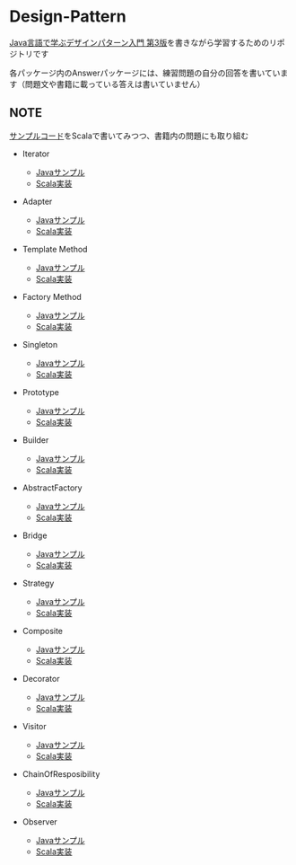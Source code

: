 # Design-Pattern
[Java言語で学ぶデザインパターン入門 第3版](https://www.hyuki.com/dp/)を書きながら学習するためのリポジトリです

各パッケージ内のAnswerパッケージには、練習問題の自分の回答を書いています（問題文や書籍に載っている答えは書いていません）

## NOTE
[サンプルコード](https://github.com/Kanta715/design-pattern/tree/main/java-sample/src)をScalaで書いてみつつ、書籍内の問題にも取り組む

- Iterator
  - [Javaサンプル](https://github.com/Kanta715/design-pattern/tree/main/java-sample/src/Iterator)
  - [Scala実装](https://github.com/Kanta715/design-pattern/tree/main/src/main/scala/Iterator)

- Adapter
  - [Javaサンプル](https://github.com/Kanta715/design-pattern/tree/main/java-sample/src/Adapter)
  - [Scala実装](https://github.com/Kanta715/design-pattern/tree/main/src/main/scala/Adapter)

- Template Method
  - [Javaサンプル](https://github.com/Kanta715/design-pattern/tree/main/java-sample/src/TemplateMethod)
  - [Scala実装](https://github.com/Kanta715/design-pattern/tree/main/src/main/scala/TemplateMethod)

- Factory Method
  - [Javaサンプル](https://github.com/Kanta715/design-pattern/tree/main/java-sample/src/FactoryMethod)
  - [Scala実装](https://github.com/Kanta715/design-pattern/tree/main/src/main/scala/FactoryMethod)

- Singleton
  - [Javaサンプル](https://github.com/Kanta715/design-pattern/tree/main/java-sample/src/Singleton)
  - [Scala実装](https://github.com/Kanta715/design-pattern/tree/main/src/main/scala/Singleton)

- Prototype
  - [Javaサンプル](https://github.com/Kanta715/design-pattern/tree/main/java-sample/src/Prototype)
  - [Scala実装](https://github.com/Kanta715/design-pattern/tree/main/src/main/scala/Prototype)

- Builder
  - [Javaサンプル](https://github.com/Kanta715/design-pattern/tree/main/java-sample/src/Builder)
  - [Scala実装](https://github.com/Kanta715/design-pattern/tree/main/src/main/scala/Builder)

- AbstractFactory
  - [Javaサンプル](https://github.com/Kanta715/design-pattern/tree/main/java-sample/src/AbstractFactory)
  - [Scala実装](https://github.com/Kanta715/design-pattern/tree/main/src/main/scala/AbstractFactory)

- Bridge
  - [Javaサンプル](https://github.com/Kanta715/design-pattern/tree/main/java-sample/src/Bridge)
  - [Scala実装](https://github.com/Kanta715/design-pattern/tree/main/src/main/scala/Bridge)

- Strategy
  - [Javaサンプル](https://github.com/Kanta715/design-pattern/tree/main/java-sample/src/Strategy)
  - [Scala実装](https://github.com/Kanta715/design-pattern/tree/main/src/main/scala/Strategy)

- Composite
  - [Javaサンプル](https://github.com/Kanta715/design-pattern/tree/main/java-sample/src/Composite)
  - [Scala実装](https://github.com/Kanta715/design-pattern/tree/main/src/main/scala/Composite)

- Decorator
  - [Javaサンプル](https://github.com/Kanta715/design-pattern/tree/main/java-sample/src/Decorator)
  - [Scala実装](https://github.com/Kanta715/design-pattern/tree/main/src/main/scala/Decorator)

- Visitor
  - [Javaサンプル](https://github.com/Kanta715/design-pattern/tree/main/java-sample/src/Visitor)
  - [Scala実装](https://github.com/Kanta715/design-pattern/tree/main/src/main/scala/Visitor)

- ChainOfResposibility
  - [Javaサンプル](https://github.com/Kanta715/design-pattern/tree/main/java-sample/src/ChainOfResposibility)
  - [Scala実装](https://github.com/Kanta715/design-pattern/tree/main/src/main/scala/ChainOfResposibility)

- Observer
  - [Javaサンプル](https://github.com/Kanta715/design-pattern/tree/main/java-sample/src/Observer)
  - [Scala実装](https://github.com/Kanta715/design-pattern/tree/main/src/main/scala/Observer)
